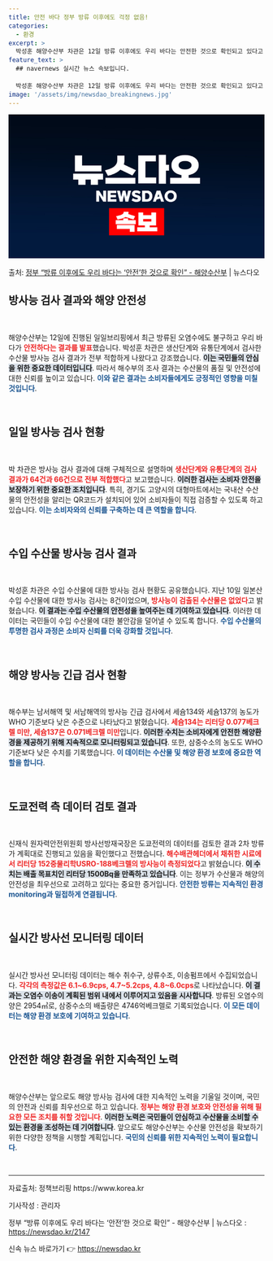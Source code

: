 ```yaml
---
title: 안전 바다 정부 방류 이후에도 걱정 없음!
categories:
  - 환경
excerpt: >
  박성훈 해양수산부 차관은 12일 방류 이후에도 우리 바다는 안전한 것으로 확인되고 있다고 밝혔다. 이날 일본…
feature_text: >
  ## navernews 실시간 뉴스 속보입니다.

  박성훈 해양수산부 차관은 12일 방류 이후에도 우리 바다는 안전한 것으로 확인되고 있다고 밝혔다. 이날 일본…
image: '/assets/img/newsdao_breakingnews.jpg'
---
```


![뉴스다오 속보](/assets/img/newsdao_breakingnews.jpg)

<p>출처: <a href="https://newsdao.kr/2147" rel="dofollow">정부 “방류 이후에도 우리 바다는 ‘안전’한 것으로 확인”  - 해양수산부</a> | 뉴스다오</p>

<h2 data-ke-size="size26">방사능 검사 결과와 해양 안전성</h2>

<p data-ke-size="size16">&nbsp;</p>

해양수산부는 12일에 진행된 일일브리핑에서 최근 방류된 오염수에도 불구하고 우리 바다가 <b><span style="color: #ee2323;">안전하다는 결과를 발표</span></b>했습니다. 박성훈 차관은 생산단계와 유통단계에서 검사한 수산물 방사능 검사 결과가 전부 적합하게 나왔다고 강조했습니다. <b><span style="background-color: #21538527;">이는 국민들의 안심을 위한 중요한 데이터입니다</span></b>. 따라서 해수부의 조사 결과는 수산물의 품질 및 안전성에 대한 신뢰를 높이고 있습니다. <b><span style="color: #1a5490;">이와 같은 결과는 소비자들에게도 긍정적인 영향을 미칠 것입니다</span></b>.

<p data-ke-size="size16">&nbsp;</p>

<h2 data-ke-size="size26">일일 방사능 검사 현황</h2>

<p data-ke-size="size16">&nbsp;</p>

박 차관은 방사능 검사 결과에 대해 구체적으로 설명하며 <b><span style="color: #ee2323;">생산단계와 유통단계의 검사 결과가 64건과 66건으로 전부 적합했다</span></b>고 보고했습니다. <b><span style="background-color: #21538527;">이러한 검사는 소비자 안전을 보장하기 위한 중요한 조치입니다</span></b>. 특히, 경기도 고양시의 대형마트에서는 국내산 수산물의 안전성을 알리는 QR코드가 설치되어 있어 소비자들이 직접 검증할 수 있도록 하고 있습니다. <b><span style="color: #1a5490;">이는 소비자와의 신뢰를 구축하는 데 큰 역할을 합니다</span></b>.

<p data-ke-size="size16">&nbsp;</p>

<h2 data-ke-size="size26">수입 수산물 방사능 검사 결과</h2>

<p data-ke-size="size16">&nbsp;</p>

박성훈 차관은 수입 수산물에 대한 방사능 검사 현황도 공유했습니다. 지난 10일 일본산 수입 수산물에 대한 방사능 검사는 8건이었으며, <b><span style="color: #ee2323;">방사능이 검출된 수산물은 없었다</span></b>고 밝혔습니다. <b><span style="background-color: #21538527;">이 결과는 수입 수산물의 안전성을 높여주는 데 기여하고 있습니다</span></b>. 이러한 데이터는 국민들이 수입 수산물에 대한 불안감을 덜어낼 수 있도록 합니다. <b><span style="color: #1a5490;">수입 수산물의 투명한 검사 과정은 소비자 신뢰를 더욱 강화할 것입니다</span></b>.

<p data-ke-size="size16">&nbsp;</p>

<h2 data-ke-size="size26">해양 방사능 긴급 검사 현황</h2>

<p data-ke-size="size16">&nbsp;</p>

해수부는 남서해역 및 서남해역의 방사능 긴급 검사에서 세슘134와 세슘137의 농도가 WHO 기준보다 낮은 수준으로 나타났다고 밝혔습니다. <b><span style="color: #ee2323;">세슘134는 리터당 0.077베크렐 미만, 세슘137은 0.071베크렐 미만</span></b>입니다. <b><span style="background-color: #21538527;">이러한 수치는 소비자에게 안전한 해양환경을 제공하기 위해 지속적으로 모니터링되고 있습니다</span></b>. 또한, 삼중수소의 농도도 WHO 기준보다 낮은 수치를 기록했습니다. <b><span style="color: #1a5490;">이 데이터는 수산물 및 해양 환경 보호에 중요한 역할을 합니다</span></b>.

<p data-ke-size="size16">&nbsp;</p>

<h2 data-ke-size="size26">도쿄전력 측 데이터 검토 결과</h2>

<p data-ke-size="size16">&nbsp;</p>

신재식 원자력안전위원회 방사선방재국장은 도쿄전력의 데이터를 검토한 결과 2차 방류가 계획대로 진행되고 있음을 확인했다고 전했습니다. <b><span style="color: #ee2323;">해수배관헤더에서 채취한 시료에서 리터당 152중물리학USRO-188베크렐의 방사능이 측정되었다</span></b>고 밝혔습니다. <b><span style="background-color: #21538527;">이 수치는 배출 목표치인 리터당 1500Bq을 만족하고 있습니다</span></b>. 이는 정부가 수산물과 해양의 안전성을 최우선으로 고려하고 있다는 중요한 증거입니다. <b><span style="color: #1a5490;">안전한 방류는 지속적인 환경 monitoring과 밀접하게 연결됩니다</span></b>.

<p data-ke-size="size16">&nbsp;</p>

<h2 data-ke-size="size26">실시간 방사선 모니터링 데이터</h2>

<p data-ke-size="size16">&nbsp;</p>

실시간 방사선 모니터링 데이터는 해수 취수구, 상류수조, 이송펌프에서 수집되었습니다. <b><span style="color: #ee2323;">각각의 측정값은 6.1~6.9cps, 4.7~5.2cps, 4.8~6.0cps</span></b>로 나타났습니다. <b><span style="background-color: #21538527;">이 결과는 오염수 이송이 계획된 범위 내에서 이루어지고 있음을 시사합니다</span></b>. 방류된 오염수의 양은 2954㎥로, 삼중수소의 배출량은 4746억베크렐로 기록되었습니다. <b><span style="color: #1a5490;">이 모든 데이터는 해양 환경 보호에 기여하고 있습니다</span></b>.

<p data-ke-size="size16">&nbsp;</p>

<h2 data-ke-size="size26">안전한 해양 환경을 위한 지속적인 노력</h2>

<p data-ke-size="size16">&nbsp;</p>

해양수산부는 앞으로도 해양 방사능 검사에 대한 지속적인 노력을 기울일 것이며, 국민의 안전과 신뢰를 최우선으로 하고 있습니다. <b><span style="color: #ee2323;">정부는 해양 환경 보호와 안전성을 위해 필요한 모든 조치를 취할 것입니다</span></b>. <b><span style="background-color: #21538527;">이러한 노력은 국민들이 안심하고 수산물을 소비할 수 있는 환경을 조성하는 데 기여합니다</span></b>. 앞으로도 해양수산부는 수산물 안전성을 확보하기 위한 다양한 정책을 시행할 계획입니다. <b><span style="color: #1a5490;">국민의 신뢰를 위한 지속적인 노력이 필요합니다</span></b>.

<p data-ke-size="size16">&nbsp;</p>

<hr />

<p data-ke-size="size16">자료출처: 정책브리핑 https://www.korea.kr</p>
<p data-ke-size="size16">기사작성 : 관리자</p>
<p data-ke-size="size16">정부 “방류 이후에도 우리 바다는 ‘안전’한 것으로 확인” - 해양수산부 | 뉴스다오 : <a href="https://newsdao.kr/2147">https://newsdao.kr/2147</a></p> 

신속 뉴스 바로가기 👉 <a href="https://newsdao.kr" rel="dofollow">https://newsdao.kr</a>


